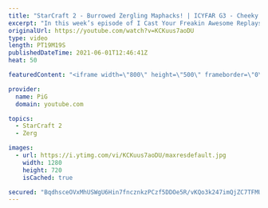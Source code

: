 ```yaml
---
title: "StarCraft 2 - Burrowed Zergling Maphacks! | ICYFAR G3 - Cheeky Perv"
excerpt: "In this week’s episode of I Cast Your Freakin Awesome Replays (ICYFAR) players sent in their StarCraft 2 replays where they scout everything (Cheeky Perv)! Here’s a fun game of protoss versus terran completing the challenge in humorous fashion.  Note: sorry about the graininess. I was accidentally capturing"
originalUrl: https://youtube.com/watch?v=KCKuus7aoDU
type: video
length: PT19M19S
publishedDateTime: 2021-06-01T12:46:41Z
heat: 50

featuredContent: "<iframe width=\"800\" height=\"500\" frameborder=\"0\" src=\"https://www.youtube.com/embed/KCKuus7aoDU\" allow=\"accelerometer; autoplay; encrypted-media; gyroscope; picture-in-picture\" allowfullscreen></iframe>"

provider:
  name: PiG
  domain: youtube.com

topics:
  - StarCraft 2
  - Zerg

images:
  - url: https://i.ytimg.com/vi/KCKuus7aoDU/maxresdefault.jpg
    width: 1280
    height: 720
    isCached: true

secured: "BqdhsceOVxMhUSWgU6Hin7fncznkzPCzf5DDOe5R/vKQo3k247imQjZC7TFMUmmQcunakLUDb0y47zQzK0tXJ6Hz1KAy33UnAcSHIfHlUxAAZQP6KTZ0CyPZreCoeNhgQp9CRDQwRqeYBPqel+HPMmU++Ld1IDXcRuA5MkyE5E3675ERoQhnpRqD/RXZonupr3h6n779j5a8oQXjjsxLEfIePyViuBOohINpkTjpogZle7TIz7XrXQQOIWMTzbhsajF6TieUakKuVUlbtu8xIUeCwsMduA/RAOu2RSKiHo+IHJ3fvw+862RAF3X4c6B7G4p9I3JDgg73pnYO00CZ9CY1DbHuNNeFnoiePr7X1GQl7e5TOPPjXXJgEhDwM030MwXbaUKLb6Bzgl7vBdubz9JYZ6Oh52lOYwbB+N21Ho8=;tQmzSEAnC76BPesqVmDOUg=="
---
```


